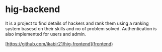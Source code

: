 # hig-backend
It is a project to find details of hackers and rank them using a ranking system basesd on their skills and no of problem solved. Authentication is also implemented for users and admin.


[https://github.com/ikabir21/hig-frontend](frontend)
